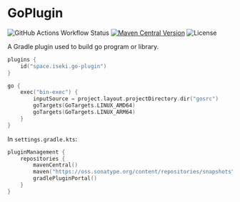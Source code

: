 
# GoPlugin

![GitHub Actions Workflow Status](https://img.shields.io/github/actions/workflow/status/iseki0/go-plugin/build.yml)
[![Maven Central Version](https://img.shields.io/maven-central/v/space.iseki.go-plugin/go-plugin)](https://central.sonatype.com/artifact/space.iseki.go-plugin/go-plugin)
![License](https://img.shields.io/github/license/iseki0/go-plugin)

A Gradle plugin used to build go program or library.

```kotlin
plugins {
    id("space.iseki.go-plugin")
}

go {
    exec("bin-exec") {
        inputSource = project.layout.projectDirectory.dir("gosrc")
        goTargets(GoTargets.LINUX_AMD64)
        goTargets(GoTargets.LINUX_ARM64)
    }
}
```
In `settings.gradle.kts`:

```kotlin
pluginManagement {
    repositories {
        mavenCentral()
        maven("https://oss.sonatype.org/content/repositories/snapshots")
        gradlePluginPortal()
    }
}
```
